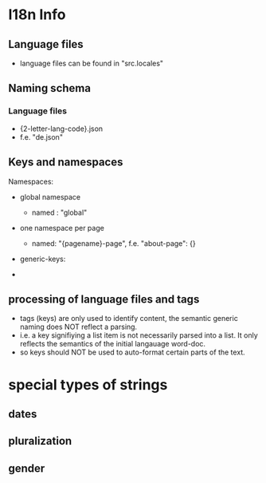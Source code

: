 # I18n Info


## Language files


- language files can be found in "src.locales"


## Naming schema


### Language files

- {2-letter-lang-code}.json
- f.e. "de.json"

## Keys and namespaces

Namespaces: 

- global namespace

  - named : "global"
- one namespace per page

  - named: "{pagename}-page", f.e. "about-page": {}
- generic-keys:
- 


## processing of language files and tags

- tags (keys) are only used to identify content, the semantic generic naming does NOT reflect a parsing.
- i.e. a key signifiying a list item is not necessarily parsed into a list. It only reflects the semantics of the initial langauage word-doc.
- so keys should NOT be used to auto-format certain parts of the text.


# special types of strings

## dates


## pluralization 


## gender
